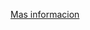 [Mas informacion](https://docs.google.com/document/d/1FNlo0OcAbuTtJeN08ZJv8_xs6wy6-egJyV_G9oc2puk/edit?usp=sharing)
